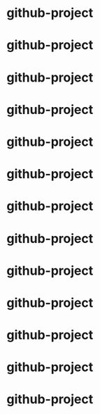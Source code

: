 # github-project
# github-project
# github-project
# github-project
# github-project
# github-project
# github-project
# github-project
# github-project
# github-project
# github-project
# github-project
# github-project
